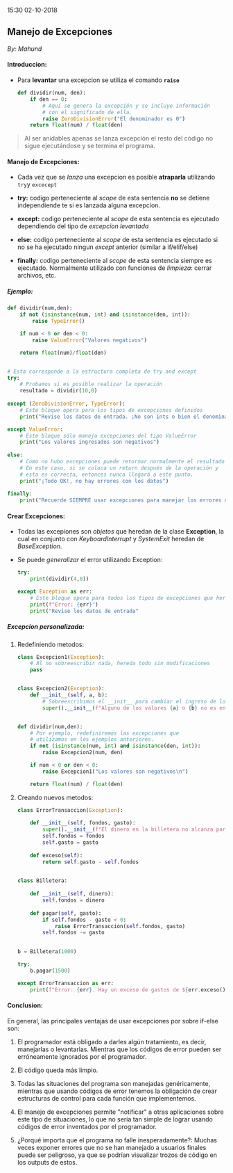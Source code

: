 15:30 02-10-2018

## Manejo de Excepciones
_By: Mahund_

#### Introduccion:

- Para **levantar** una excepcion se utiliza el comando **`raise`**

    ```python
    def dividir(num, den):
        if den == 0:
            # Aquí se genera la excepción y se incluye información 
            # con el significado de ella.
            raise ZeroDivisionError("El denominador es 0")
        return float(num) / float(den)
    ```
> Al ser anidables apenas se lanza excepción el resto del código no sigue ejecutándose y se termina el programa.

#### Manejo de Excepciones:

- Cada vez que se *lanza* una excepcion es posible **atraparla** utilizando `try`y `excecept`

- **try:** codigo perteneciente al *scope* de esta sentencia **no** se detiene independiende te si es lanzada alguna excepcion.

- **except:** codigo perteneciente al *scope* de esta sentencia es ejecutado dependiendo del tipo de *excepcion levantada*

- **else:** codigo perteneciente al *scope* de esta sentencia es ejecutado si no se ha ejecutado ningun *except* anterior (similar a if/elif/else)

- **finally:** codigo perteneciente al *scope* de esta sentencia siempre es ejecutado. Normalmente utilizado con funciones de *limpieza*: cerrar archivos, etc. 

##### Ejemplo:

```python
def dividir(num,den):
    if not (isinstance(num, int) and isinstance(den, int)):
        raise TypeError()

    if num < 0 or den < 0:
        raise ValueError("Valores negativos")

    return float(num)/float(den)


# Esta corresponde a la estructura completa de try and except
try:
    # Probamos si es posible realizar la operación
    resultado = dividir(10,0)
        
except (ZeroDivisionError, TypeError):
    # Este bloque opera para los tipos de excepciones definidos
    print("Revise los datos de entrada. ¡No son ints o bien el denominador es 0!")

except ValueError:
    # Este bloque sólo maneja excepciones del tipo ValueError
    print("Los valores ingresados son negativos")
        
else:
    # Como no hubo excepciones puede retornar normalmente el resultado
    # En este caso, si se coloca un return después de la operación y
    # esta es correcta, entonces nunca llegará a este punto.
    print("¡Todo OK!, no hay errores con los datos")
        
finally:
    print("Recuerde SIEMPRE usar excepciones para manejar los errores de su programa\n")
```

#### Crear Excepciones:

- Todas las excepiones son *objetos* que heredan de la clase **Exception**, la cual en conjunto con *KeyboardInterrupt* y *SystemExit* heredan de *BaseException*.

- Se puede *generalizar* el error utilizando Exception:
    
    ```python
    try:
        print(dividir(4,0))
    
    except Exception as err:
        # Este bloque opera para todos los tipos de excepciones que hereden de Exception
        print(f"Error: {err}")
        print("Revise los datos de entrada"
    ```

##### Excepcion personalizada:

1. Redefiniendo metodos:

    ```python
    class Excepcion1(Exception):
        # Al no sobreescribir nada, hereda todo sin modificaciones
        pass


    class Excepcion2(Exception):
        def __init__(self, a, b):
            # Sobreescribimos el __init__ para cambiar el ingreso de los parámetros
            super().__init__(f"Alguno de los valores {a} o {b} no es entero\n")


    def dividir(num,den):
        # Por ejemplo, redefiniremos las excepciones que
        # utilizamos en los ejemplos anteriores.
        if not (isinstance(num, int) and isinstance(den, int)):
            raise Excepcion2(num, den)

        if num < 0 or den < 0:
            raise Excepcion1("Los valores son negativos\n")

        return float(num) / float(den)
    ```

1. Creando nuevos metodos:

    ```python
    class ErrorTransaccion(Exception):
        
        def __init__(self, fondos, gasto):
            super().__init__(f"El dinero en la billetera no alcanza para pagar ${gasto}")
            self.fondos = fondos
            self.gasto = gasto
        
        def exceso(self):
            return self.gasto - self.fondos

        
    class Billetera:
        
        def __init__(self, dinero):
            self.fondos = dinero
        
        def pagar(self, gasto):
            if self.fondos - gasto < 0:
                raise ErrorTransaccion(self.fondos, gasto)
            self.fondos -= gasto

            
    b = Billetera(1000)

    try:
        b.pagar(1500)

    except ErrorTransaccion as err:
        print(f"Error: {err}. Hay un exceso de gastos de ${err.exceso()}.")
    ```

#### Conclusion:

En general, las principales ventajas de usar excepciones por sobre if-else son:

1. El programador está obligado a darles algún tratamiento, es decir, manejarlas o levantarlas. Mientras que los códigos de error pueden ser erróneamente ignorados por el programador.

1. El código queda más limpio.

1. Todas las situaciones del programa son manejadas genéricamente, mientras que usando códigos de error tenemos la obligación de crear estructuras de control para cada función que implementemos.

1. El manejo de excepciones permite "notificar" a otras aplicaciones sobre este tipo de situaciones, lo que no sería tan simple de lograr usando códigos de error inventados por el programador.

1. ¿Porqué importa que el programa no falle inesperadamente?: Muchas veces exponer errores que no se han manejado a usuarios finales puede ser peligroso, ya que se podrían visualizar trozos de código en los outputs de estos.